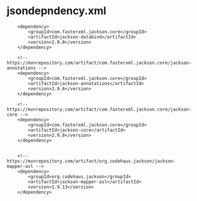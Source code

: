 # jsondepndency.xml
<!-- https://mvnrepository.com/artifact/com.fasterxml.jackson.core/jackson-databind -->
		<dependency>
			<groupId>com.fasterxml.jackson.core</groupId>
			<artifactId>jackson-databind</artifactId>
			<version>2.9.8</version>
		</dependency>

		<!-- https://mvnrepository.com/artifact/com.fasterxml.jackson.core/jackson-annotations -->
		<dependency>
			<groupId>com.fasterxml.jackson.core</groupId>
			<artifactId>jackson-annotations</artifactId>
			<version>2.9.8</version>
		</dependency>

		<!-- https://mvnrepository.com/artifact/com.fasterxml.jackson.core/jackson-core -->
		<dependency>
			<groupId>com.fasterxml.jackson.core</groupId>
			<artifactId>jackson-core</artifactId>
			<version>2.9.8</version>
		</dependency>


		<!-- https://mvnrepository.com/artifact/org.codehaus.jackson/jackson-mapper-asl -->
		<dependency>
			<groupId>org.codehaus.jackson</groupId>
			<artifactId>jackson-mapper-asl</artifactId>
			<version>1.9.13</version>
		</dependency>

